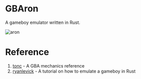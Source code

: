 # GBAron
A gameboy emulator written in Rust.

![aron](https://github.com/Huy-DNA/GBAron/assets/139191192/7d59c1b6-241b-4c7e-a93e-30aa300e7a42)

# Reference
1. [tonc](https://www.coranac.com/tonc/text/toc.htm) - A GBA mechanics reference
2. [ryanlevick](https://web.archive.org/web/20200301200227/https://blog.ryanlevick.com/DMG-01/public/book/) - A tutorial on how to emulate a gameboy in Rust

